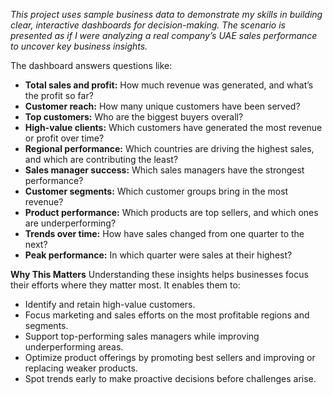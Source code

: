 *This project uses sample business data to demonstrate my skills in building clear, interactive dashboards for decision-making. The scenario is presented as if I were analyzing a real company’s UAE sales performance to uncover key business insights.*

The dashboard answers questions like:

* **Total sales and profit:** How much revenue was generated, and what’s the profit so far?
* **Customer reach:** How many unique customers have been served?
* **Top customers:** Who are the biggest buyers overall?
* **High-value clients:** Which customers have generated the most revenue or profit over time?
* **Regional performance:** Which countries are driving the highest sales, and which are contributing the least?
* **Sales manager success:** Which sales managers have the strongest performance?
* **Customer segments:** Which customer groups bring in the most revenue?
* **Product performance:** Which products are top sellers, and which ones are underperforming?
* **Trends over time:** How have sales changed from one quarter to the next?
* **Peak performance:** In which quarter were sales at their highest?

**Why This Matters**
Understanding these insights helps businesses focus their efforts where they matter most. It enables them to:

* Identify and retain high-value customers.
* Focus marketing and sales efforts on the most profitable regions and segments.
* Support top-performing sales managers while improving underperforming areas.
* Optimize product offerings by promoting best sellers and improving or replacing weaker products.
* Spot trends early to make proactive decisions before challenges arise.



